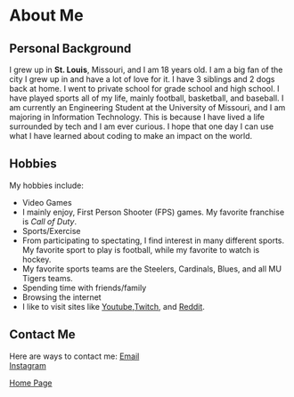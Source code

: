 # About Me
## Personal Background
I grew up in **St. Louis**, Missouri, and I am 18 years old. I am a big fan of the city I grew up in and have a lot of love for it. I have 3 siblings and 2 dogs back at home. I went to private school for grade school and high school. I have played sports all of my life, mainly football, basketball, and baseball. I am currently an Engineering Student at the University of Missouri, and I am majoring in Information Technology. This is because I have lived a life surrounded by tech and I am ever curious. I hope that one day I can use what I have learned about coding to make an impact on the world. 
## Hobbies
My hobbies include:
* Video Games
 * I mainly enjoy, First Person Shooter (FPS) games. My favorite franchise is _Call of Duty_.
* Sports/Exercise
 * From participating to spectating, I find interest in many different sports. My favorite sport to play is football, while my favorite to watch is hockey. 
 * My favorite sports teams are the Steelers, Cardinals, Blues, and all MU Tigers teams. 
* Spending time with friends/family
* Browsing the internet
 * I like to visit sites like [Youtube](www.youtube.com),[Twitch](www.twitch.tv), and [Reddit](www.reddit.com).

 ## Contact Me 
Here are ways to contact me:
[Email](zachhockey30@gmail.com)  
[Instagram](www.instagram.com/zach.shipp)

[Home Page](./README.md)
